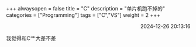 +++
alwaysopen = false
title = "C"
description = "单片机跑不掉的"
categories = ["Programming"]
tags = ["C","VS"]
weight = 2
+++
<p align="right">2024-12-26   20:13:16</p>

我觉得和C艹大差不差